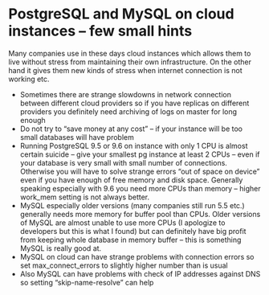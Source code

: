 # PostgreSQL and MySQL on cloud instances – few small hints
Many companies use in these days cloud instances which allows them to live without stress from maintaining their own infrastructure. On the other hand it gives them new kinds of stress when internet connection is not working etc.

* Sometimes there are strange slowdowns in network connection between different cloud providers so if you have replicas on different providers you definitely need archiving of logs on master for long enough
* Do not try to “save money at any cost” – if your instance will be too small databases will have problem
* Running PostgreSQL 9.5 or 9.6 on instance with only 1 CPU is almost certain suicide – give your smallest pg instance at least 2 CPUs – even if your database is very small with small number of connections. Otherwise you will have to solve strange errors “out of space on device” even if you have enough of free memory and disk space. Generally speaking especially with 9.6 you need more CPUs than memory – higher work_mem setting is not always better.
* MySQL especially older versions (many companies still run 5.5 etc.) generally needs more memory for buffer pool than CPUs. Older versions of MySQL are almost unable to use more CPUs (I apologize to developers but this is what I found) but can definitely have big profit from keeping whole database in memory buffer – this is something MySQL is really good at.
* MySQL on cloud can have strange problems with connection errors so set max_connect_errors to slightly higher number than is usual
* Also MySQL can have problems with check of IP addresses against DNS so setting “skip-name-resolve” can help